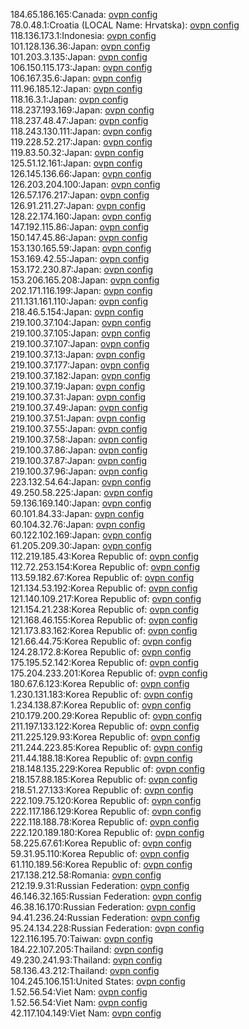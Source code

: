 184.65.186.165:Canada: [ovpn config](vpn/184_65_186_165.ovpn)  
78.0.48.1:Croatia (LOCAL Name: Hrvatska): [ovpn config](vpn/78_0_48_1.ovpn)  
118.136.173.1:Indonesia: [ovpn config](vpn/118_136_173_1.ovpn)  
101.128.136.36:Japan: [ovpn config](vpn/101_128_136_36.ovpn)  
101.203.3.135:Japan: [ovpn config](vpn/101_203_3_135.ovpn)  
106.150.115.173:Japan: [ovpn config](vpn/106_150_115_173.ovpn)  
106.167.35.6:Japan: [ovpn config](vpn/106_167_35_6.ovpn)  
111.96.185.12:Japan: [ovpn config](vpn/111_96_185_12.ovpn)  
118.16.3.1:Japan: [ovpn config](vpn/118_16_3_1.ovpn)  
118.237.193.169:Japan: [ovpn config](vpn/118_237_193_169.ovpn)  
118.237.48.47:Japan: [ovpn config](vpn/118_237_48_47.ovpn)  
118.243.130.111:Japan: [ovpn config](vpn/118_243_130_111.ovpn)  
119.228.52.217:Japan: [ovpn config](vpn/119_228_52_217.ovpn)  
119.83.50.32:Japan: [ovpn config](vpn/119_83_50_32.ovpn)  
125.51.12.161:Japan: [ovpn config](vpn/125_51_12_161.ovpn)  
126.145.136.66:Japan: [ovpn config](vpn/126_145_136_66.ovpn)  
126.203.204.100:Japan: [ovpn config](vpn/126_203_204_100.ovpn)  
126.57.176.217:Japan: [ovpn config](vpn/126_57_176_217.ovpn)  
126.91.211.27:Japan: [ovpn config](vpn/126_91_211_27.ovpn)  
128.22.174.160:Japan: [ovpn config](vpn/128_22_174_160.ovpn)  
147.192.115.86:Japan: [ovpn config](vpn/147_192_115_86.ovpn)  
150.147.45.86:Japan: [ovpn config](vpn/150_147_45_86.ovpn)  
153.130.165.59:Japan: [ovpn config](vpn/153_130_165_59.ovpn)  
153.169.42.55:Japan: [ovpn config](vpn/153_169_42_55.ovpn)  
153.172.230.87:Japan: [ovpn config](vpn/153_172_230_87.ovpn)  
153.206.165.208:Japan: [ovpn config](vpn/153_206_165_208.ovpn)  
202.171.116.199:Japan: [ovpn config](vpn/202_171_116_199.ovpn)  
211.131.161.110:Japan: [ovpn config](vpn/211_131_161_110.ovpn)  
218.46.5.154:Japan: [ovpn config](vpn/218_46_5_154.ovpn)  
219.100.37.104:Japan: [ovpn config](vpn/219_100_37_104.ovpn)  
219.100.37.105:Japan: [ovpn config](vpn/219_100_37_105.ovpn)  
219.100.37.107:Japan: [ovpn config](vpn/219_100_37_107.ovpn)  
219.100.37.13:Japan: [ovpn config](vpn/219_100_37_13.ovpn)  
219.100.37.177:Japan: [ovpn config](vpn/219_100_37_177.ovpn)  
219.100.37.182:Japan: [ovpn config](vpn/219_100_37_182.ovpn)  
219.100.37.19:Japan: [ovpn config](vpn/219_100_37_19.ovpn)  
219.100.37.31:Japan: [ovpn config](vpn/219_100_37_31.ovpn)  
219.100.37.49:Japan: [ovpn config](vpn/219_100_37_49.ovpn)  
219.100.37.51:Japan: [ovpn config](vpn/219_100_37_51.ovpn)  
219.100.37.55:Japan: [ovpn config](vpn/219_100_37_55.ovpn)  
219.100.37.58:Japan: [ovpn config](vpn/219_100_37_58.ovpn)  
219.100.37.86:Japan: [ovpn config](vpn/219_100_37_86.ovpn)  
219.100.37.87:Japan: [ovpn config](vpn/219_100_37_87.ovpn)  
219.100.37.96:Japan: [ovpn config](vpn/219_100_37_96.ovpn)  
223.132.54.64:Japan: [ovpn config](vpn/223_132_54_64.ovpn)  
49.250.58.225:Japan: [ovpn config](vpn/49_250_58_225.ovpn)  
59.136.169.140:Japan: [ovpn config](vpn/59_136_169_140.ovpn)  
60.101.84.33:Japan: [ovpn config](vpn/60_101_84_33.ovpn)  
60.104.32.76:Japan: [ovpn config](vpn/60_104_32_76.ovpn)  
60.122.102.169:Japan: [ovpn config](vpn/60_122_102_169.ovpn)  
61.205.209.30:Japan: [ovpn config](vpn/61_205_209_30.ovpn)  
112.219.185.43:Korea Republic of: [ovpn config](vpn/112_219_185_43.ovpn)  
112.72.253.154:Korea Republic of: [ovpn config](vpn/112_72_253_154.ovpn)  
113.59.182.67:Korea Republic of: [ovpn config](vpn/113_59_182_67.ovpn)  
121.134.53.192:Korea Republic of: [ovpn config](vpn/121_134_53_192.ovpn)  
121.140.109.217:Korea Republic of: [ovpn config](vpn/121_140_109_217.ovpn)  
121.154.21.238:Korea Republic of: [ovpn config](vpn/121_154_21_238.ovpn)  
121.168.46.155:Korea Republic of: [ovpn config](vpn/121_168_46_155.ovpn)  
121.173.83.162:Korea Republic of: [ovpn config](vpn/121_173_83_162.ovpn)  
121.66.44.75:Korea Republic of: [ovpn config](vpn/121_66_44_75.ovpn)  
124.28.172.8:Korea Republic of: [ovpn config](vpn/124_28_172_8.ovpn)  
175.195.52.142:Korea Republic of: [ovpn config](vpn/175_195_52_142.ovpn)  
175.204.233.201:Korea Republic of: [ovpn config](vpn/175_204_233_201.ovpn)  
180.67.6.123:Korea Republic of: [ovpn config](vpn/180_67_6_123.ovpn)  
1.230.131.183:Korea Republic of: [ovpn config](vpn/1_230_131_183.ovpn)  
1.234.138.87:Korea Republic of: [ovpn config](vpn/1_234_138_87.ovpn)  
210.179.200.29:Korea Republic of: [ovpn config](vpn/210_179_200_29.ovpn)  
211.197.133.122:Korea Republic of: [ovpn config](vpn/211_197_133_122.ovpn)  
211.225.129.93:Korea Republic of: [ovpn config](vpn/211_225_129_93.ovpn)  
211.244.223.85:Korea Republic of: [ovpn config](vpn/211_244_223_85.ovpn)  
211.44.188.18:Korea Republic of: [ovpn config](vpn/211_44_188_18.ovpn)  
218.148.135.229:Korea Republic of: [ovpn config](vpn/218_148_135_229.ovpn)  
218.157.88.185:Korea Republic of: [ovpn config](vpn/218_157_88_185.ovpn)  
218.51.27.133:Korea Republic of: [ovpn config](vpn/218_51_27_133.ovpn)  
222.109.75.120:Korea Republic of: [ovpn config](vpn/222_109_75_120.ovpn)  
222.117.186.129:Korea Republic of: [ovpn config](vpn/222_117_186_129.ovpn)  
222.118.188.78:Korea Republic of: [ovpn config](vpn/222_118_188_78.ovpn)  
222.120.189.180:Korea Republic of: [ovpn config](vpn/222_120_189_180.ovpn)  
58.225.67.61:Korea Republic of: [ovpn config](vpn/58_225_67_61.ovpn)  
59.31.95.110:Korea Republic of: [ovpn config](vpn/59_31_95_110.ovpn)  
61.110.189.56:Korea Republic of: [ovpn config](vpn/61_110_189_56.ovpn)  
217.138.212.58:Romania: [ovpn config](vpn/217_138_212_58.ovpn)  
212.19.9.31:Russian Federation: [ovpn config](vpn/212_19_9_31.ovpn)  
46.146.32.165:Russian Federation: [ovpn config](vpn/46_146_32_165.ovpn)  
46.38.16.170:Russian Federation: [ovpn config](vpn/46_38_16_170.ovpn)  
94.41.236.24:Russian Federation: [ovpn config](vpn/94_41_236_24.ovpn)  
95.24.134.228:Russian Federation: [ovpn config](vpn/95_24_134_228.ovpn)  
122.116.195.70:Taiwan: [ovpn config](vpn/122_116_195_70.ovpn)  
184.22.107.205:Thailand: [ovpn config](vpn/184_22_107_205.ovpn)  
49.230.241.93:Thailand: [ovpn config](vpn/49_230_241_93.ovpn)  
58.136.43.212:Thailand: [ovpn config](vpn/58_136_43_212.ovpn)  
104.245.106.151:United States: [ovpn config](vpn/104_245_106_151.ovpn)  
1.52.56.54:Viet Nam: [ovpn config](vpn/1_52_56_54.ovpn)  
1.52.56.54:Viet Nam: [ovpn config](vpn/1_52_56_54.ovpn)  
42.117.104.149:Viet Nam: [ovpn config](vpn/42_117_104_149.ovpn)  
